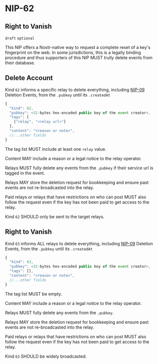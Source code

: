 NIP-62
======

Right to Vanish
---------------

`draft` `optional`

This NIP offers a Nostr-native way to request a complete reset of a key's fingerprint on the web. In some jurisdictions, this is a legally binding procedure and thus supporters of this NIP MUST trully delete events from their database. 

## Delete Account

Kind `62` informs a specific relay to delete everything, including [NIP-09](09.md) Deletion Events, from the `.pubkey` until its `.createdAt`

```js
{
  "kind": 62,
  "pubkey": <32-bytes hex-encoded public key of the event creator>,
  "tags": [
    ["relay", "<relay url>"]
  ],
  "content": "<reason or note>",
  //...other fields
}
```

The tag list MUST include at least one `relay` value. 

Content MAY include a reason or a legal notice to the relay operator. 

Relays MUST fully delete any events from the `.pubkey` if their service url is tagged in the event. 

Relays MAY store the deletion request for bookkeeping and ensure past events are not re-broadcasted into the relay. 

Paid relays or relays that have restrictions on who can post MUST also follow the request even if the key has not been paid to get access to the relay. 

Kind `62` SHOULD only be sent to the target relays. 

## Right to Vanish

Kind `63` informs ALL relays to delete everything, including [NIP-09](09.md) Deletion Events, from the `.pubkey` until its `.createdAt`

```js
{
  "kind": 63,
  "pubkey": <32-bytes hex-encoded public key of the event creator>,
  "tags": [],
  "content": "<reason or note>",
  //...other fields
}
```

The tag list MUST be empty.

Content MAY include a reason or a legal notice to the relay operator. 

Relays MUST fully delete any events from the `.pubkey`. 

Relays MAY store the deletion request for bookkeeping and ensure past events are not re-broadcasted into the relay. 

Paid relays or relays that have restrictions on who can post MUST also follow the request even if the key has not been paid to get access to the relay. 

Kind `63` SHOULD be widely broadcasted. 